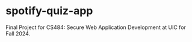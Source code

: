 # spotify-quiz-app
Final Project for CS484: Secure Web Application Development at UIC for Fall 2024.
